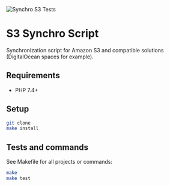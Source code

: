 ![Synchro S3 Tests](https://github.com/web-id-fr/s3-synchro-script/workflows/Synchro%20S3%20Tests/badge.svg?branch=main)

# S3 Synchro Script

Synchronization script for Amazon S3 and compatible solutions (DigitalOcean spaces for example).

## Requirements

* PHP 7.4+

## Setup

```bash
git clone
make install
```

## Tests and commands

See Makefile for all projects or commands:

```bash
make
make test
```